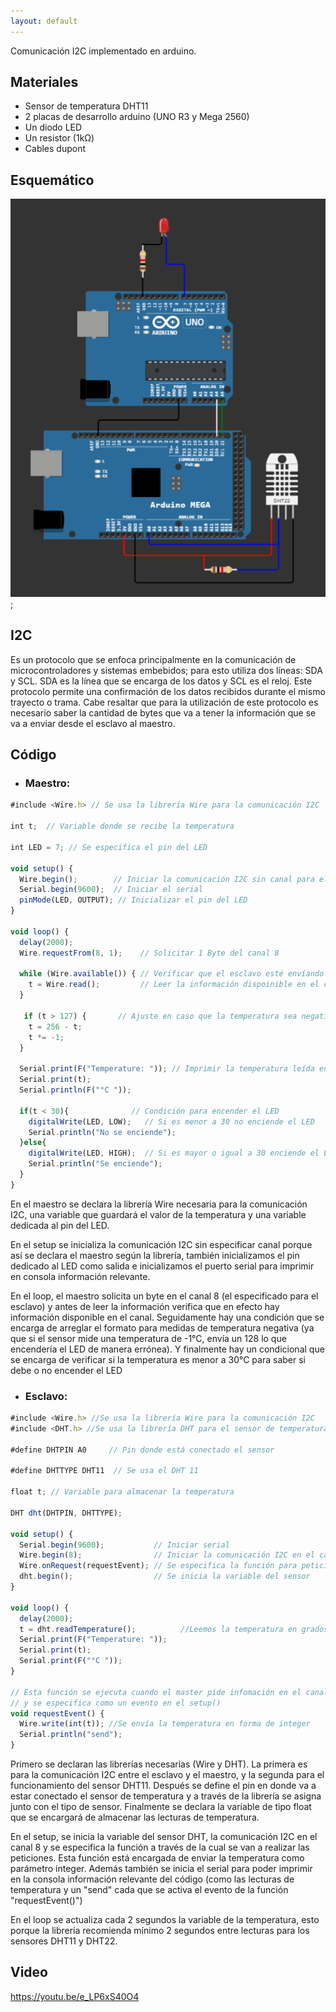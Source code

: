 ```yaml
---
layout: default
---
```



Comunicación I2C implementado en arduino.

## Materiales

*   Sensor de temperatura DHT11
*   2 placas de desarrollo arduino (UNO R3 y Mega 2560)
*   Un diodo LED
*   Un resistor (1kΩ)
*   Cables dupont

## Esquemático

![Scheme](https://github.com/AngieGLuque/AngieGLuque.github.io/blob/master/esqeumatico.png);

## I2C

Es un protocolo que se enfoca principalmente en la comunicación de microcontroladores y sistemas embebidos; para esto utiliza dos líneas: SDA y SCL. SDA es la línea que se encarga de los datos y SCL es el reloj. Este protocolo permite una confirmación de los datos recibidos durante el mismo trayecto o trama. Cabe resaltar que para la utilización de este protocolo es necesario saber la cantidad de bytes que va a tener la información que se va a enviar desde el esclavo al maestro.

## Código

*   ### Maestro:

```js
#include <Wire.h> // Se usa la librería Wire para la comunicación I2C

int t;  // Variable donde se recibe la temperatura

int LED = 7; // Se especifica el pin del LED

void setup() {
  Wire.begin();        // Iniciar la comunicación I2C sin canal para el master
  Serial.begin(9600);  // Iniciar el serial
  pinMode(LED, OUTPUT); // Inicializar el pin del LED
}

void loop() {
  delay(2000);
  Wire.requestFrom(8, 1);    // Solicitar 1 Byte del canal 8
  
  while (Wire.available()) { // Verificar que el esclavo esté envíando información
    t = Wire.read();         // Leer la información dispoinible en el canal
  }

   if (t > 127) {       // Ajuste en caso que la temperatura sea negativa
    t = 256 - t;
    t *= -1;
  }
   
  Serial.print(F("Temperature: ")); // Imprimir la temperatura leída en el serial
  Serial.print(t);
  Serial.println(F("°C "));
  
  if(t < 30){              // Condición para encender el LED
    digitalWrite(LED, LOW);   // Si es menor a 30 no enciende el LED
    Serial.println("No se enciende");
  }else{
    digitalWrite(LED, HIGH);  // Si es mayor o igual a 30 enciende el LED
    Serial.println("Se enciende");
  }
}
```

En el maestro se declara la librería Wire necesaria para la comunicación I2C, una variable que guardará el valor de la temperatura y una variable dedicada al pin del LED. 

En el setup se inicializa la comunicación I2C sin especificar canal porque así se declara el maestro según la librería, también inicializamos el pin dedicado al LED como salida e inicializamos el puerto serial para imprimir en consola información relevante. 

En el loop, el maestro solicita un byte en el canal 8 (el especificado para el esclavo) y antes de leer la información verifica que en efecto hay información disponible en el canal. Seguidamente hay una condición que se encarga de arreglar el formato para medidas de temperatura negativa (ya que si el sensor mide una temperatura de -1°C, envía un 128 lo que encendería el LED de manera errónea). Y finalmente hay un condicional que se encarga de verificar si la temperatura es menor a 30°C para saber si debe o no encender el LED

*   ### Esclavo:

```js
#include <Wire.h> //Se usa la librería Wire para la comunicación I2C
#include <DHT.h> //Se usa la librería DHT para el sensor de temperatura

#define DHTPIN A0     // Pin donde está conectado el sensor

#define DHTTYPE DHT11  // Se usa el DHT 11

float t; // Variable para almacenar la temperatura

DHT dht(DHTPIN, DHTTYPE);

void setup() {
  Serial.begin(9600);           // Iniciar serial
  Wire.begin(8);                // Iniciar la comunicación I2C en el canal #8
  Wire.onRequest(requestEvent); // Se especifica la función para peticiones
  dht.begin();                  // Se inicia la variable del sensor
}

void loop() {
  delay(2000);
  t = dht.readTemperature();          //Leemos la temperatura en grados Celsius
  Serial.print(F("Temperature: "));
  Serial.print(t);
  Serial.print(F("°C "));
}

// Esta función se ejecuta cuando el master pide infomación en el canal #8
// y se especifica como un evento en el setup()
void requestEvent() {  
  Wire.write(int(t)); //Se envía la temperatura en forma de integer   
  Serial.println("send");
}
```

Primero se declaran las librerías necesarias (Wire y DHT). La primera es para la comunicación I2C entre el esclavo y el maestro, y la segunda para el funcionamiento del sensor DHT11. Después se define el pin en donde va a estar conectado el sensor de temperatura y a través de la librería se asigna junto con el tipo de sensor. Finalmente se declara la variable de tipo float que se encargará de almacenar las lecturas de temperatura.

En el setup, se inicia la variable del sensor DHT, la comunicación I2C en el canal 8 y se especifica la función a través de la cual se van a realizar las peticiones. Esta función está encargada de enviar la temperatura como parámetro integer. Además también se inicia el serial para poder imprimir en la consola información relevante del código (como las lecturas de temperatura y un "send" cada que se activa el evento de la función "requestEvent()")

En el loop se actualiza cada 2 segundos la variable de la temperatura, esto porque la librería recomienda mínimo 2 segundos entre lecturas para los sensores DHT11 y DHT22.

## Video
https://youtu.be/e_LP6xS40O4
